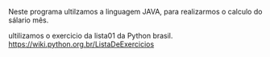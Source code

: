 Neste programa ultilzamos a linguagem JAVA, para realizarmos o calculo do sálario mês.

ultilizamos o exercicio da lista01 da Python brasil.
https://wiki.python.org.br/ListaDeExercicios